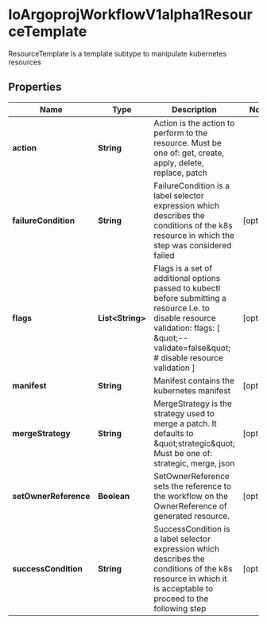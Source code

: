 

# IoArgoprojWorkflowV1alpha1ResourceTemplate

ResourceTemplate is a template subtype to manipulate kubernetes resources
## Properties

Name | Type | Description | Notes
------------ | ------------- | ------------- | -------------
**action** | **String** | Action is the action to perform to the resource. Must be one of: get, create, apply, delete, replace, patch | 
**failureCondition** | **String** | FailureCondition is a label selector expression which describes the conditions of the k8s resource in which the step was considered failed |  [optional]
**flags** | **List&lt;String&gt;** | Flags is a set of additional options passed to kubectl before submitting a resource I.e. to disable resource validation: flags: [  \&quot;--validate&#x3D;false\&quot;  # disable resource validation ] |  [optional]
**manifest** | **String** | Manifest contains the kubernetes manifest |  [optional]
**mergeStrategy** | **String** | MergeStrategy is the strategy used to merge a patch. It defaults to \&quot;strategic\&quot; Must be one of: strategic, merge, json |  [optional]
**setOwnerReference** | **Boolean** | SetOwnerReference sets the reference to the workflow on the OwnerReference of generated resource. |  [optional]
**successCondition** | **String** | SuccessCondition is a label selector expression which describes the conditions of the k8s resource in which it is acceptable to proceed to the following step |  [optional]




